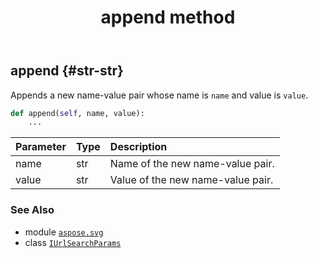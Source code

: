 ﻿---
title: append method
second_title: Aspose.SVG for Python via .NET API References
description: 
type: docs
weight: 20
url: /python-net/aspose.svg/iurlsearchparams/append/
is_root: false
---

## append {#str-str}

Appends a new name-value pair whose name is `name` and value is `value`.



```python
def append(self, name, value):
    ...
```


| Parameter | Type | Description |
| :- | :- | :- |
| name | str | Name of the new name-value pair. |
| value | str | Value of the new name-value pair. |



### See Also
* module [`aspose.svg`](../../)
* class [`IUrlSearchParams`](/svg/python-net/aspose.svg/iurlsearchparams)
